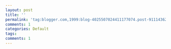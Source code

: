 ```yaml
---
layout: post
title: ''
permalink: 'tag:blogger.com,1999:blog-4025507024411177074.post-9111436265943466537'
comments: 1
categories: Default
tags: 
comments: 1
---
```

